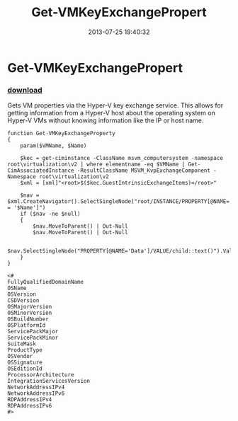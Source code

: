 ﻿---
pid:            4334
parent:         0
children:       
poster:         adamdriscoll
title:          Get-VMKeyExchangePropert
date:           2013-07-25 19:40:32
description:    Gets VM properties via the Hyper-V key exchange service. This allows for getting information from a Hyper-V host about the operating system on Hyper-V VMs without knowing information like the IP or host name. 
format:         posh
---

# Get-VMKeyExchangePropert

### [download](4334.ps1)  

Gets VM properties via the Hyper-V key exchange service. This allows for getting information from a Hyper-V host about the operating system on Hyper-V VMs without knowing information like the IP or host name. 

```posh
function Get-VMKeyExchangeProperty
{
    param($VMName, $Name)

    $kec = get-ciminstance -ClassName msvm_computersystem -namespace root\virtualization\v2 | where elementname -eq $VMName | Get-CimAssociatedInstance -ResultClassName MSVM_KvpExchangeComponent -Namespace root\virtualization\v2
    $xml = [xml]"<root>$($kec.GuestIntrinsicExchangeItems)</root>"

    $nav = $xml.CreateNavigator().SelectSingleNode("root/INSTANCE/PROPERTY[@NAME='Name']/VALUE[child::text() = '$Name']")
    if ($nav -ne $null)
    {
        $nav.MoveToParent() | Out-Null
        $nav.MoveToParent() | Out-Null

        $nav.SelectSingleNode("PROPERTY[@NAME='Data']/VALUE/child::text()").Value
    }
}

<# 
FullyQualifiedDomainName
OSName
OSVersion
CSDVersion
OSMajorVersion
OSMinorVersion
OSBuildNumber
OSPlatformId
ServicePackMajor
ServicePackMinor
SuiteMask
ProductType
OSVendor
OSSignature
OSEditionId
ProcessorArchitecture
IntegrationServicesVersion
NetworkAddressIPv4
NetworkAddressIPv6
RDPAddressIPv4
RDPAddressIPv6
#>
```
